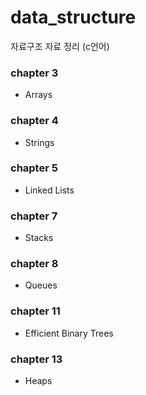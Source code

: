 # data_structure
자료구조 자료 정리 (c언어)

### chapter 3
- Arrays


### chapter 4
- Strings


### chapter 5
- Linked Lists


### chapter 7
- Stacks


### chapter 8
- Queues


### chapter 11
- Efficient Binary Trees 


### chapter 13
- Heaps
